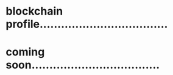 # blockchain profile....................................
# coming soon....................................
